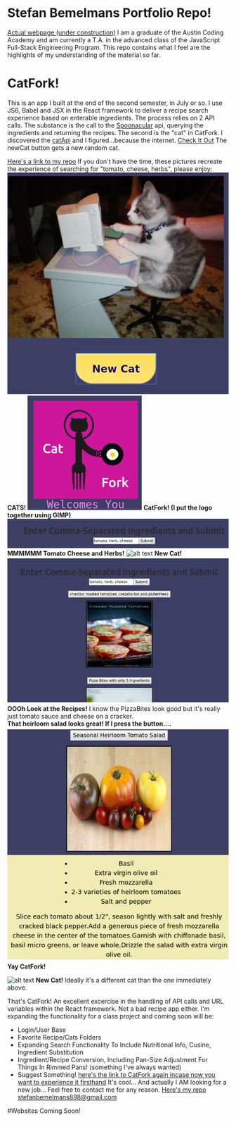 # Stefan Bemelmans Portfolio Repo!
[Actual webpage (under construction)](https://stefanbemelmans.github.io/public/index.html)
I am a graduate of the Austin Coding Academy and am currently a T.A. in the advanced class of the JavaScript Full-Stack Engineering Program. This repo contains what I feel are the highlights of my understanding of the material so far. 

# CatFork!
This is an app I built at the end of the second semester, in July or so. I use JS6, Babel and JSX in the React framework to deliver a recipe search experience based on enterable ingredients. The process relies on 2 API calls. The substance is the call to the [Spoonacular](https://spoonacular.com) api, querying the ingredients and returning the recipes. The second is the "cat" in CatFork. I discovered the [catApi](https://www.thecatapi.com) and I figured...because the internet. [Check It Out](https://stefanbemelmans.github.io/CatFork/index.html)
The newCat button gets a new random cat. 

[Here's a link to my repo](https://github.com/stefanbemelmans)
If you don't have the time, these pictures recreate the experience of searching for "tomato, cheese, herbs", please enjoy:
 ![alt text](./src/images/CatForkCat1Small.png) __CATS!__
 ![alt text](./src/images/CatForkTitleSmall.png) __CatFork! (I put the logo together using GIMP)__
 ![alt text](./src/images/CatForkRecipeSearchSmall.png) __MMMMMM Tomato Cheese and Herbs!__
![alt text](http://thecatapi.com/api/images/get?format=src&size=medium) __New Cat!__
![alt text](./src/images/CatForkRecipes.png) 
 __OOOh Look at the Recipes!__ I know the PizzaBites look good but it's really just tomato sauce and cheese on a cracker.  
 __That heirloom salad looks great! If I press the button....__
 ![alt text](./src/images/CatForkRecipeSmall.png)
__Yay CatFork!__
 
![alt text](http://thecatapi.com/api/images/get?format=src&size=medium) __New Cat!__ Ideally it's a different cat than the one immediately above.

That's CatFork! An excellent excercise in the handling of API calls and URL variables within the React framework.
Not a bad recipe app either. I'm expanding the functionality for a class project and coming soon will be:
* Login/User Base 
* Favorite Recipe/Cats Folders
* Expanding Search Functionality To Include Nutritional Info, Cusine, Ingredient Substitution
* Ingredient/Recipe Conversion, Including Pan-Size Adjustment For Things In Rimmed Pans! (something I've always wanted)
* Suggest Something!
[here's the link to CatFork again incase now you want to experience it firsthand](https://stefanbemelmans.github.io/CatFork/index.html)
It's cool...
And actually I AM looking for a new job...
Feel free to contact me for any reason.
[Here's my repo](https://github.com/stefanbemelmans.git)
stefanbemelmans898@gmail.com

#Websites
Coming Soon!
